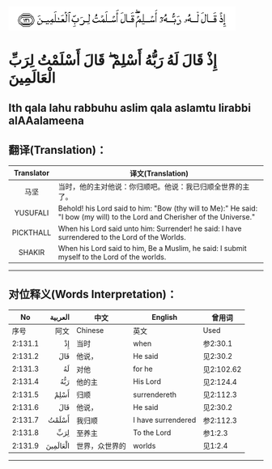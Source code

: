 ![002:131](images/002_131.gif)

#   إِذْ قَالَ لَهُ رَبُّهُ أَسْلِمْ ۖ قَالَ أَسْلَمْتُ لِرَبِّ الْعَالَمِينَ 

## Ith qala lahu rabbuhu aslim qala aslamtu lirabbi alAAalameena

## 翻译(Translation)：

| Translator | 译文(Translation)                                            |
| :--------: | ------------------------------------------------------------ |
|    马坚    | 当时，他的主对他说：你归顺吧。他说：我已归顺全世界的主了。   |
|  YUSUFALI  | Behold! his Lord said to him: "Bow (thy will to Me):" He said: "I bow (my will) to the Lord and Cherisher of the Universe." |
| PICKTHALL  | When his Lord said unto him: Surrender! he said: I have surrendered to the Lord of the Worlds. |
|   SHAKIR   | When his Lord said to him, Be a Muslim, he said: I submit myself to the Lord of the worlds. |

---

## 对位释义(Words Interpretation)：

| No      |  العربية | 中文           | English            | 曾用词     |
| ------- | -------: | -------------- | ------------------ | ---------- |
| 序号    |     阿文 | Chinese        | 英文               | Used       |
| 2:131.1 |       إِذْ | 当时           | when               | 参2:30.1   |
| 2:131.2 |      قَالَ | 他说，         | He said            | 见2:30.2   |
| 2:131.3 |       لَهُ | 对他           | for he             | 见2:102.62 |
| 2:131.4 |      رَبُّهُ | 他的主         | His Lord           | 见2:124.4  |
| 2:131.5 |     أَسْلِمْ | 归顺           | surrendereth       | 见2:112.3  |
| 2:131.6 |      قَالَ | 他说，         | He said            | 见2:30.2   |
| 2:131.7 |    أَسْلَمْتُ | 我归顺         | I have surrendered | 参2:112.3  |
| 2:131.8 |      لِرَبِّ | 至养主         | To the Lord        | 参1:2.3    |
| 2:131.9 | الْعَالَمِينَ | 世界，众世界的 | worlds             | 见1:2.4    |

---

